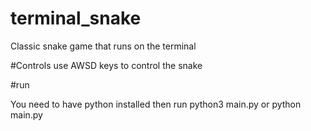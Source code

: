 # terminal_snake
Classic snake game that runs on the terminal

#Controls
use AWSD keys to control the snake

#run

You need to have python installed
then run python3 main.py or python main.py

